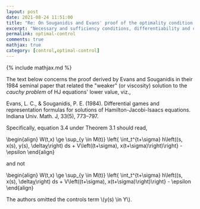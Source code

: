 ```yaml
---
layout: post
date: 2021-08-24 11:51:00
title: "Re: On Souganidis and Evans' proof of the optimality condition for the lower value of the Cauchy problem HJ Equation."
excerpt: "Necessary and sufficiency conditions, differentiability and continuity assumptions, and analytical solutions to optimal control problems."
permalink: optimal-control
comments: true
mathjax: true
category: [control,optimal-control]
---
```

{% include mathjax.md %}


The text below concerns the proof derived by Evans and Souganidis in their 1984 seminal paper that related the "weaker" (or viscosity) solution to the _cauchy problem_ of HJ equations' lower value, viz.,

Evans, L. C., & Souganidis, P. E. (1984). Differential games and representation formulas for solutions of Hamilton-Jacobi-Isaacs equations. Indiana Univ. Math. J, 33(5), 773–797.

Specifically, equation 3.4 under Theorem 3.1  should read,

\begin{align}
  W(t,x) \ge \sup\_{y \in M(t)} \left{ \int\_t^{t+\sigma} h\left((s, x(s), y(s), \delta[y](s)\right) ds + V\left((t+\sigma), x(t+\sigma)\right)\right} - \epsilon
\end{align}

and not

\begin{align}
  W(t,x) \ge \sup\_{y \in M(t)} \left{ \int\_t^{t+\sigma} h\left((s, x(s), \delta[y](s)\right) ds + V\left((t+\sigma), x(t+\sigma)\right)\right} - \epsilon
\end{align}

The authors omitted the controls term \\(y(s) \in Y\\).  

